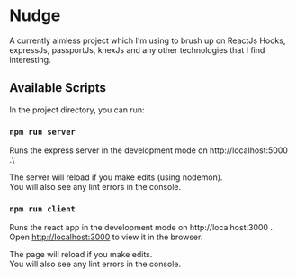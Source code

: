 # Nudge

A currently aimless project which I'm using to brush up on ReactJs Hooks, expressJs, passportJs, knexJs and any other technologies that I find interesting.

## Available Scripts

In the project directory, you can run:

### `npm run server`

Runs the express server in the development mode on http://localhost:5000 .\

The server will reload if you make edits (using nodemon).\
You will also see any lint errors in the console.


### `npm run client`

Runs the react app in the development mode on http://localhost:3000 .\
Open [http://localhost:3000](http://localhost:3000) to view it in the browser.

The page will reload if you make edits.\
You will also see any lint errors in the console.